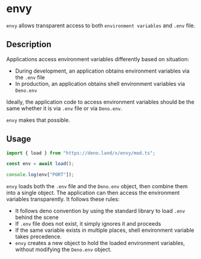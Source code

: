 # envy

`envy` allows transparent access to both `environment variables` and `.env` file.

## Description

Applications access environment variables differently based on situation:
* During development, an application obtains environment variables via the `.env` file
* In production, an application obtains shell environment variables via `Deno.env`

Ideally, the application code to access environment variables should be the same whether it is via `.env` file or via `Deno.env`.

`envy` makes that possible.

## Usage

```js
import { load } from "https://deno.land/x/envy/mod.ts";

const env = await load();

console.log(env["PORT"]);
```

`envy` loads both the `.env` file and the `Deno.env` object, then combine them into a single object. The application can then access the environment variables transparently. It follows these rules:
* It follows deno convention by using the standard library to load `.env` behind the scene
* If `.env` file does not exist, it simply ignores it and proceeds
* If the same variable exists in multiple places, shell environment variable takes precedence.
* `envy` creates a new object to hold the loaded environment variables, without modifying the `Deno.env` object.
